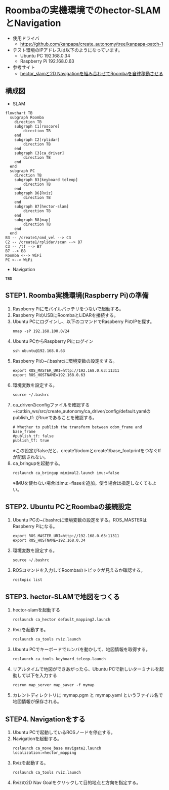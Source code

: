 # Roombaの実機環境でのhector-SLAMとNavigation

* 使用ドライバ
    * https://github.com/kanpapa/create_autonomy/tree/kanpapa-patch-1
* テスト環境のIPアドレスは以下のようになっています。
    * Ubuntu PC 192.168.0.34
    * Raspberry Pi 192.168.0.63
* 参考サイト
    * [hector_slamと2D Navigationを組み合わせてRoombaを自律移動させる](https://daikimaekawa.github.io/ros/2014/04/20/Navigation2d)

## 構成図

* SLAM

```mermaid
flowchart TB
  subgraph Roomba
    direction TB
    subgraph C1[roscore]
        direction TB
    end
    subgraph C2[rplidar]
        direction TB
    end
    subgraph C3[ca_driver]
        direction TB
    end
  end
  subgraph PC
    direction TB
    subgraph B3[keyboard teleop]
        direction TB
    end
    subgraph B6[Rviz]
        direction TB
    end
    subgraph B7[hector-slam]
        direction TB
    end
    subgraph B8[map]
        direction TB
    end
  end
B3 -- /create1/cmd_vel --> C3
C2 -- /create1/rplidar/scan --> B7
C3 -- /tf --> B7
B7 --> B8
Roomba <--> WiFi
PC <--> WiFi
```

* Navigation

```
TBD
```

## STEP1. Roomba実機環境(Raspberry Pi)の準備

1. Raspberry Piにモバイルバッテリをつないで起動する。
1. Raspberry PiのUSBにRoombaとLiDARを接続する。
1. Ubuntu PCにログインし、以下のコマンドでRaspberry PiのIPを探す。
    ```
    nmap -sP 192.168.100.0/24
    ```
1. Ubuntu PCからRaspberry Piにログイン
    ```
    ssh ubuntu@192.168.0.63
    ```
1. Raspberry Piの~/.bashrcに環境変数の設定をする。
    ```
    export ROS_MASTER_URI=http://192.168.0.63:11311
    export ROS_HOSTNAME=192.168.0.63
    ```
1. 環境変数を設定する。
    ```
    source ~/.bashrc
    ```
1. ca_driverのconfigファイルを確認する    
    ~/catkin_ws/src/create_autonomy/ca_driver/config/default.yamlのpublish_tf: がtrueであることを確認する。
    ```
    # Whether to publish the transform between odom_frame and base_frame
    #publish_tf: false
    publish_tf: true
    ```
    ※この設定がfalseだと、create1/odomとcreate1/base_footprintをつなぐtfが配信されない。
1. ca_bringupを起動する。
    ```
    roslaunch ca_bringup minimal2.launch imu:=false
    ```
    ※IMUを使わない場合はimu:=flaseを追加。使う場合は指定しなくてもよい。

## STEP2. Ubuntu PCとRoombaの接続設定

1. Ubuntu PCの~/.bashrcに環境変数の設定をする。ROS_MASTERはRaspberry Piになる。
    ```
    export ROS_MASTER_URI=http://192.168.0.63:11311
    export ROS_HOSTNAME=192.168.0.34
    ```
1. 環境変数を設定する。
    ```
    source ~/.bashrc
    ```
1. ROSコマンドを入力してRoombaのトピックが見えるか確認する。
    ```
    rostopic list
    ```

## STEP3. hector-SLAMで地図をつくる

1. hector-slamを起動する
    ```
    roslaunch ca_hector default_mapping2.launch
    ```
1. Rvizを起動する。
    ```
    roslaunch ca_tools rviz.launch
    ```
1. Ubuntu PCでキーボードでルンバを動かして、地図情報を取得する。
    ```
    roslaunch ca_tools keyboard_teleop.launch
    ```
1. リアルタイムで地図ができあがったら、Ubuntu PCで新しいターミナルを起動して以下を入力する
    ```
    rosrun map_server map_saver -f mymap
    ```
1. カレントディレクトリに mymap.pgm と mymap.yaml というファイル名で地図情報が保存される。

## STEP4. Navigationをする

1. Ubuntu PCで起動しているROSノードを停止する。
1. Navigationを起動する。
    ```
    roslaunch ca_move_base navigate2.launch localization:=hector_mapping

    ```
1. Rvizを起動する。
    ```
    roslaunch ca_tools rviz.launch
    ```
1. Rvizの2D Nav Goalをクリックして目的地点と方向を指定する。
